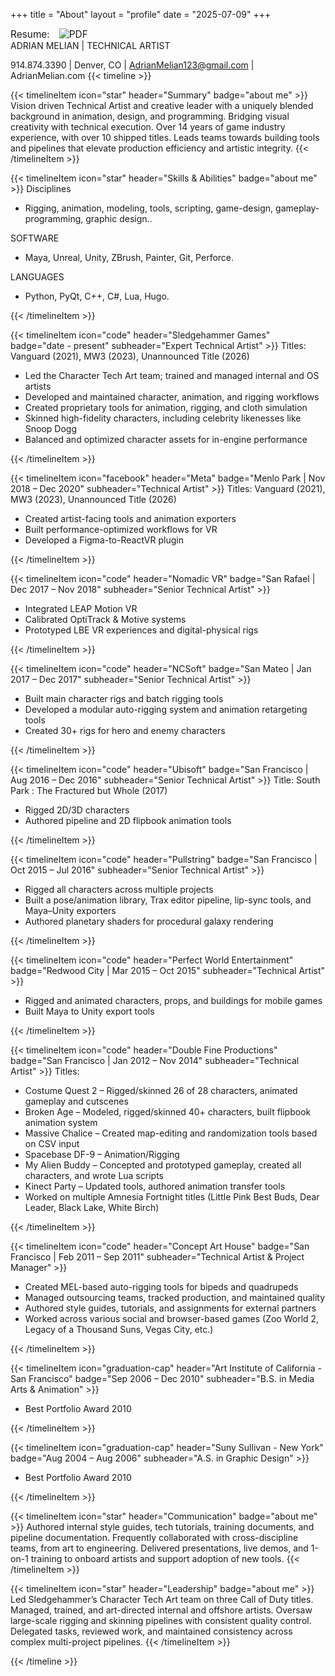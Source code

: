 +++
title = "About"
layout = "profile"
date = "2025-07-09"
+++
<div style="display: flex; align-items: center; gap: 15px; font-size: 1.1em;">
  <span>Resume:</span>
  <!-- PDF Button -->
  <a href="/adrianmelian_resume.pdf" download title="Download PDF" style="text-decoration: none;">
    <img src="https://img.icons8.com/ios-filled/30/000000/pdf.png" alt="PDF" />
  </a>
</div>
ADRIAN MELIAN | TECHNICAL ARTIST

914.874.3390 | Denver, CO | AdrianMelian123@gmail.com | AdrianMelian.com 
{{< timeline >}}

{{< timelineItem icon="star" header="Summary" badge="about me"  >}}
Vision driven Technical Artist and creative leader with a uniquely blended background in animation,
design, and programming. Bridging visual creativity with technical execution. Over 14 years of game
industry experience, with over 10 shipped titles. Leads teams towards building tools and pipelines that
elevate production efficiency and artistic integrity.
{{< /timelineItem >}}

{{< timelineItem icon="star" header="Skills & Abilities" badge="about me"  >}}
Disciplines
<ul>
  <li>Rigging, animation, modeling, tools, scripting, game-design, gameplay-programming, graphic design..</li>
</ul>
SOFTWARE
<ul>
  <li>Maya, Unreal, Unity, ZBrush, Painter, Git, Perforce.</li>
</ul>
LANGUAGES
<ul>
  <li>Python, PyQt, C++, C#, Lua, Hugo.</li>
</ul>

{{< /timelineItem >}}


{{< timelineItem icon="code" header="Sledgehammer Games" badge="date - present" subheader="Expert Technical Artist" >}}
Titles: Vanguard (2021), MW3 (2023), Unannounced Title (2026)
<ul>
  <li>Led the Character Tech Art team; trained and managed internal and OS artists</li>
  <li>Developed and maintained character, animation, and rigging workflows</li>
  <li>Created proprietary tools for animation, rigging, and cloth simulation</li>
  <li>Skinned high-fidelity characters, including celebrity likenesses like Snoop Dogg</li>
  <li>Balanced and optimized character assets for in-engine performance</li>
</ul>
{{< /timelineItem >}}

{{< timelineItem icon="facebook" header="Meta" badge="Menlo Park | Nov 2018 – Dec 2020" subheader="Technical Artist" >}}
Titles: Vanguard (2021), MW3 (2023), Unannounced Title (2026)
<ul>
  <li>Created artist-facing tools and animation exporters</li>
  <li>Built performance-optimized workflows for VR</li>
  <li>Developed a Figma-to-ReactVR plugin</li>
</ul>
{{< /timelineItem >}}

{{< timelineItem icon="code" header="Nomadic VR" badge="San Rafael | Dec 2017 – Nov 2018" subheader="Senior Technical Artist" >}}
<ul>
  <li>Integrated LEAP Motion VR</li>
  <li>Calibrated OptiTrack & Motive systems</li>
  <li>Prototyped LBE VR experiences and digital-physical rigs</li>
</ul>
{{< /timelineItem >}}

{{< timelineItem icon="code" header="NCSoft" badge="San Mateo | Jan 2017 – Dec 2017" subheader="Senior Technical Artist" >}}
<ul>
  <li>Built main character rigs and batch rigging tools</li>
  <li>Developed a modular auto-rigging system and animation retargeting tools</li>
  <li>Created 30+ rigs for hero and enemy characters</li>
</ul>
{{< /timelineItem >}}

{{< timelineItem icon="code" header="Ubisoft" badge="San Francisco | Aug 2016 – Dec 2016" subheader="Senior Technical Artist" >}}
Title: South Park : The Fractured but Whole (2017)
<ul>
  <li>Rigged 2D/3D characters</li>
  <li>Authored pipeline and 2D flipbook animation tools</li>
</ul>
{{< /timelineItem >}}

{{< timelineItem icon="code" header="Pullstring" badge="San Francisco | Oct 2015 – Jul 2016" subheader="Senior Technical Artist" >}}
<ul>
  <li>Rigged all characters across multiple projects</li>
  <li>Built a pose/animation library, Trax editor pipeline, lip-sync tools, and Maya–Unity exporters</li>
  <li>Authored planetary shaders for procedural galaxy rendering</li>
</ul>
{{< /timelineItem >}}

{{< timelineItem icon="code" header="Perfect World Entertainment" badge="Redwood City | Mar 2015 – Oct 2015" subheader="Technical Artist" >}}
<ul>
  <li>Rigged and animated characters, props, and buildings for mobile games</li>
  <li>Built Maya to Unity export tools</li>
</ul>
{{< /timelineItem >}}

{{< timelineItem icon="code" header="Double Fine Productions" badge="San Francisco | Jan 2012 – Nov 2014" subheader="Technical Artist" >}}
Titles:
<ul>
  <li>Costume Quest 2 – Rigged/skinned 26 of 28 characters, animated gameplay and cutscenes</li>
  <li>Broken Age – Modeled, rigged/skinned 40+ characters, built flipbook animation system</li>
  <li>Massive Chalice – Created map-editing and randomization tools based on CSV input</li>
  <li>Spacebase DF-9 – Animation/Rigging</li>
  <li>My Alien Buddy – Concepted and prototyped gameplay, created all characters, and wrote Lua scripts</li>
  <li>Kinect Party – Updated tools, authored animation transfer tools</li>
  <li>Worked on multiple Amnesia Fortnight titles (Little Pink Best Buds, Dear Leader, Black Lake, White Birch)</li>
</ul>
{{< /timelineItem >}}

{{< timelineItem icon="code" header="Concept Art House" badge="San Francisco | Feb 2011 – Sep 2011" subheader="Technical Artist & Project Manager" >}}
<ul>
  <li>Created MEL-based auto-rigging tools for bipeds and quadrupeds</li>
  <li>Managed outsourcing teams, tracked production, and maintained quality</li>
  <li>Authored style guides, tutorials, and assignments for external partners </li>
  <li>Worked across various social and browser-based games (Zoo World 2, Legacy of a Thousand Suns, Vegas City, etc.)</li>
</ul>
{{< /timelineItem >}}

{{< timelineItem icon="graduation-cap" header="Art Institute of California - San Francisco" badge="Sep 2006 – Dec 2010" subheader="B.S. in Media Arts & Animation" >}}
<ul>
  <li>Best Portfolio Award 2010</li>
</ul>
{{< /timelineItem >}}

{{< timelineItem icon="graduation-cap" header="Suny Sullivan - New York" badge="Aug 2004 – Aug 2006" subheader="A.S. in Graphic Design" >}}
<ul>
  <li>Best Portfolio Award 2010</li>
</ul>
{{< /timelineItem >}}

{{< timelineItem icon="star" header="Communication" badge="about me"  >}}
Authored internal style guides, tech tutorials, training documents, and pipeline documentation. Frequently collaborated with cross-discipline teams, from art to engineering. Delivered presentations, live demos, and 1-on-1 training to onboard artists and support adoption of new tools.
{{< /timelineItem >}}

{{< timelineItem icon="star" header="Leadership" badge="about me"  >}}
Led Sledgehammer’s Character Tech Art team on three Call of Duty titles. Managed, trained, and art-directed internal and offshore artists. Oversaw large-scale rigging and skinning pipelines with consistent quality control. Delegated tasks, reviewed work, and maintained consistency across complex multi-project pipelines.
{{< /timelineItem >}}

{{< /timeline >}}
